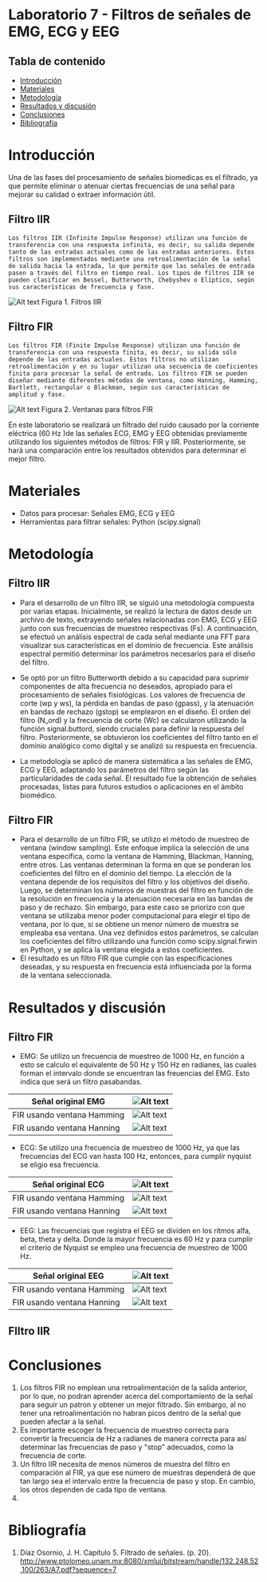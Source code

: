 # Laboratorio 7 - Filtros de señales de EMG, ECG y EEG

## Tabla de contenido
- [Introducción](#Introducción)
- [Materiales](#Materiales)
- [Metodología](#Metodología)
- [Resultados y discusión](#Resultadosydiscusión)
- [Conclusiones](#Conclusiones) 
- [Bibliografía](#Bibliografía)

# Introducción 
Una de las fases del procesamiento de señales biomedicas es el filtrado, ya que permite eliminar o atenuar ciertas frecuencias de una señal para mejorar su calidad o extraer información útil.
## Filtro IIR
    Los filtros IIR (Infinite Impulse Response) utilizan una función de transferencia con una respuesta infinita, es decir, su salida depende tanto de las entradas actuales como de las entradas anteriores. Estos filtros son implementados mediante una retroalimentación de la señal de salida hacia la entrada, lo que permite que las señales de entrada pasen a través del filtro en tiempo real. Los tipos de filtros IIR se pueden clasificar en Bessel, Butterworth, Chebyshev o Elíptico, según sus características de frecuencia y fase.
   ![Alt text](<Imágenes/Tipos de filtro/IIR.PNG>) 
   Figura 1. Filtros IIR

## Filtro FIR
    Los filtros FIR (Finite Impulse Response) utilizan una función de transferencia con una respuesta finita, es decir, su salida sólo depende de las entradas actuales. Estos filtros no utilizan retroalimentación y en su lugar utilizan una secuencia de coeficientes finita para procesar la señal de entrada. Los filtros FIR se pueden diseñar mediante diferentes métodos de ventana, como Hanning, Hamming, Bartlett, rectangular o Blackman, según sus características de amplitud y fase.
   ![Alt text](<Imágenes/Tipos de filtro/FIR.PNG>)
   Figura 2. Ventanas para filtros FIR

En este laboratorio se realizará un filtrado del ruido causado por la corriente eléctrica (60 Hz )de las señales ECG, EMG y EEG obtenidas previamente utilizando los siguientes métodos de filtros: FIR y IIR. Posteriormente, se hará una comparación entre los resultados obtenidos para determinar el mejor filtro.

# Materiales
- Datos para procesar: Señales EMG, ECG y EEG
- Herramientas para filtrar señales: Python (scipy.signal)

# Metodología
## Filtro IIR
- Para el desarrollo de un filtro IIR, se siguió una metodología compuesta por varias etapas. Inicialmente, se realizó la lectura de datos desde un archivo de texto, extrayendo señales relacionadas con EMG, ECG y EEG junto con sus frecuencias de muestreo respectivas (Fs). A continuación, se efectuó un análisis espectral de cada señal mediante una FFT para visualizar sus características en el dominio de frecuencia. Este análisis espectral permitió determinar los parámetros necesarios para el diseño del filtro.

- Se optó por un filtro Butterworth debido a su capacidad para suprimir componentes de alta frecuencia no deseados, apropiado para el procesamiento de señales fisiológicas. Los valores de frecuencia de corte (wp y ws), la pérdida en bandas de paso (gpass), y la atenuación en bandas de rechazo (gstop) se emplearon en el diseño. El orden del filtro (N_ord) y la frecuencia de corte (Wc) se calcularon utilizando la función signal.buttord, siendo cruciales para definir la respuesta del filtro. Posteriormente, se obtuvieron los coeficientes del filtro tanto en el dominio analógico como digital y se analizó su respuesta en frecuencia.

- La metodología se aplicó de manera sistemática a las señales de EMG, ECG y EEG, adaptando los parámetros del filtro según las particularidades de cada señal. El resultado fue la obtención de señales procesadas, listas para futuros estudios o aplicaciones en el ámbito biomédico.
## Filtro FIR
- Para el desarrollo de un filtro FIR, se utilizo el método de muestreo de ventana (window sampling). Este enfoque implica la selección de una ventana específica, como la ventana de Hamming, Blackman, Hanning, entre otros. Las ventanas determinan la forma en que se ponderan los coeficientes del filtro en el dominio del tiempo. La elección de la ventana depende de los requisitos del filtro y los objetivos del diseño. Luego, se determinan los números de muestras del filtro en función de la resolución en frecuencia y la atenuación necesaria en las bandas de paso y de rechazo. Sin embargo, para este caso se priorizo con que ventana se utilizaba menor poder computacional para elegir el tipo de ventana, por lo que, si se obtiene un menor número de muestra se empleaba esa ventana. Una vez definidos estos parámetros, se calculan los coeficientes del filtro utilizando una función como scipy.signal.firwin en Python, y se aplica la ventana elegida a estos coeficientes.
-  El resultado es un filtro FIR que cumple con las especificaciones deseadas, y su respuesta en frecuencia está influenciada por la forma de la ventana seleccionada.
# Resultados y discusión
## Filtro FIR
- EMG: Se utilizo un frecuencia de muestreo de 1000 Hz, en función a esto se calculo el equivalente de 50 Hz y 150 Hz en radianes, las cuales forman el intervalo donde se encuentran las freuencias del EMG. Esto indica que será un filtro pasabandas.

| Señal original EMG|![Alt text](<Imágenes/Tipos de filtro/EMG_original_FIR.png>)  | 
|----------|----------|
| FIR usando ventana Hamming | ![Alt text](<Imágenes/Tipos de filtro/FIR_hamm_EMG.png>)| 
| FIR usando ventana Hanning | ![Alt text](<Imágenes/Tipos de filtro/FIR_hann_EMG.png>)  |

- ECG: Se utilizo una frecuencia de muestreo de 1000 Hz, ya que las frecuencias del ECG van hasta 100 Hz, entonces, para cumplir nyquist se eligio esa frecuencia.

| Señal original ECG|![Alt text](<Imágenes/Tipos de filtro/ECG.png>)
|----------|----------|
| FIR usando ventana Hamming | ![Alt text](<Imágenes/Tipos de filtro/FIR_hamm_ECG.png>)
| FIR usando ventana Hanning | ![Alt text](<Imágenes/Tipos de filtro/FIR_hann_ECG.png>)

- EEG: Las frecuencias que registra el EEG se dividen en los ritmos alfa, beta, theta y delta. Donde la mayor frecuencia es 60 Hz y para cumplir el criterio de Nyquist se empleo una frecuencia de muestreo de 1000 Hz.

| Señal original EEG|![Alt text](<Imágenes/Tipos de filtro/EEG.png>)
|----------|----------|
| FIR usando ventana Hamming | ![Alt text](<Imágenes/Tipos de filtro/FIR_hamm_EEG.png>)
| FIR usando ventana Hanning | ![Alt text](<Imágenes/Tipos de filtro/FIR_hann_EEG.png>)

## FIltro IIR
# Conclusiones
1. Los filtros FIR no emplean una retroalimentación de la salida anterior, por lo que, no podran aprender acerca del comportamiento de la señal para seguir un patron y obtener un mejor filtrado. Sin embargo, al no tener una retroalimentación no habran picos dentro de la señal que pueden afectar a la señal.
2. Es importante escoger la frecuencia de muestreo correcta para convertir la frecuencia de Hz a radianes de manera correcta para así determinar las frecuencias de paso y "stop" adecuados, como la frecuencia de corte.
3. Un filtro IIR necesita de menos números de muestra del filtro en comparación al FIR, ya que ese número de muestras dependerá de que tan largo sea el intervalo entre la frecuencia de paso y stop. En cambio, los otros dependen de cada tipo de ventana.
4.
# Bibliografía
1. Díaz Osornio, J. H. Capítulo 5. Filtrado de señales. (p. 20). http://www.ptolomeo.unam.mx:8080/xmlui/bitstream/handle/132.248.52.100/263/A7.pdf?sequence=7

